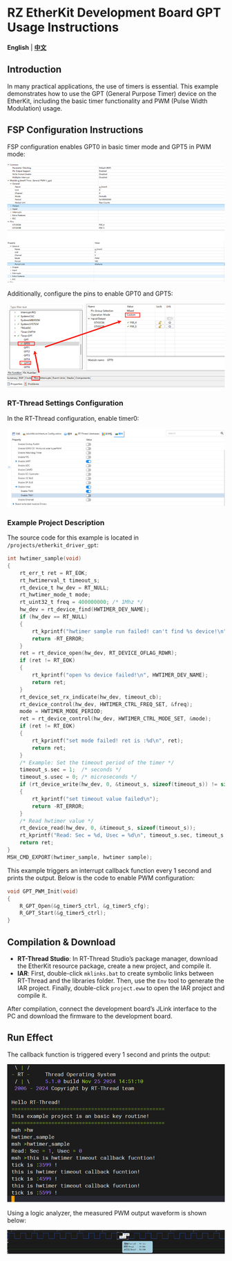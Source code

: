 # RZ EtherKit Development Board GPT Usage Instructions

**English** | [**中文**](./README_zh.md)

## Introduction

In many practical applications, the use of timers is essential. This example demonstrates how to use the GPT (General Purpose Timer) device on the EtherKit, including the basic timer functionality and PWM (Pulse Width Modulation) usage.

## FSP Configuration Instructions

FSP configuration enables GPT0 in basic timer mode and GPT5 in PWM mode:

![image-20241126102129210](figures/image-20241126102129210.png)

Additionally, configure the pins to enable GPT0 and GPT5:

![image-20241126102147584](figures/image-20241126102147584.png)

### RT-Thread Settings Configuration

In the RT-Thread configuration, enable timer0:

![image-20241126102203077](figures/image-20241126102203077.png)

### Example Project Description

The source code for this example is located in `/projects/etherkit_driver_gpt`:

```c
int hwtimer_sample(void)
{
    rt_err_t ret = RT_EOK;
    rt_hwtimerval_t timeout_s;
    rt_device_t hw_dev = RT_NULL;
    rt_hwtimer_mode_t mode;
    rt_uint32_t freq = 400000000; /* 1Mhz */
    hw_dev = rt_device_find(HWTIMER_DEV_NAME);
    if (hw_dev == RT_NULL)
    {
        rt_kprintf("hwtimer sample run failed! can't find %s device!\n", HWTIMER_DEV_NAME);
        return -RT_ERROR;
    }
    ret = rt_device_open(hw_dev, RT_DEVICE_OFLAG_RDWR);
    if (ret != RT_EOK)
    {
        rt_kprintf("open %s device failed!\n", HWTIMER_DEV_NAME);
        return ret;
    }
    rt_device_set_rx_indicate(hw_dev, timeout_cb);
    rt_device_control(hw_dev, HWTIMER_CTRL_FREQ_SET, &freq);
    mode = HWTIMER_MODE_PERIOD;
    ret = rt_device_control(hw_dev, HWTIMER_CTRL_MODE_SET, &mode);
    if (ret != RT_EOK)
    {
        rt_kprintf("set mode failed! ret is :%d\n", ret);
        return ret;
    }
    /* Example: Set the timeout period of the timer */
    timeout_s.sec = 1;  /* seconds */
    timeout_s.usec = 0; /* microseconds */
    if (rt_device_write(hw_dev, 0, &timeout_s, sizeof(timeout_s)) != sizeof(timeout_s))
    {
        rt_kprintf("set timeout value failed\n");
        return -RT_ERROR;
    }
    /* Read hwtimer value */
    rt_device_read(hw_dev, 0, &timeout_s, sizeof(timeout_s));
    rt_kprintf("Read: Sec = %d, Usec = %d\n", timeout_s.sec, timeout_s.usec);
    return ret;
}
MSH_CMD_EXPORT(hwtimer_sample, hwtimer sample);
```

This example triggers an interrupt callback function every 1 second and prints the output. Below is the code to enable PWM configuration:

```c
void GPT_PWM_Init(void)
{
    R_GPT_Open(&g_timer5_ctrl, &g_timer5_cfg);
    R_GPT_Start(&g_timer5_ctrl);
}
```

## Compilation & Download

* **RT-Thread Studio**: In RT-Thread Studio’s package manager, download the EtherKit resource package, create a new project, and compile it.
* **IAR**: First, double-click `mklinks.bat` to create symbolic links between RT-Thread and the libraries folder. Then, use the `Env` tool to generate the IAR project. Finally, double-click `project.eww` to open the IAR project and compile it.

After compilation, connect the development board’s JLink interface to the PC and download the firmware to the development board.

## Run Effect

The callback function is triggered every 1 second and prints the output:

![image-20241126102330524](figures/image-20241126102330524.png)

Using a logic analyzer, the measured PWM output waveform is shown below:

![image-20241126102347419](figures/image-20241126102347419.png)